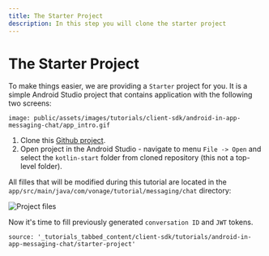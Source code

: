 ```yaml
---
title: The Starter Project
description: In this step you will clone the starter project
---
```


# The Starter Project

To make things easier, we are providing a `Starter` project for you. It is a simple Android Studio project that contains application with the following two screens:

```screenshot
image: public/assets/images/tutorials/client-sdk/android-in-app-messaging-chat/app_intro.gif
```

1. Clone this [Github project](https://github.com/nexmo-community/client-sdk-android-tutorial-messaging).
1. Open project in the Android Studio - navigate to menu `File -> Open` and select the `kotlin-start` folder from cloned repository (this not a top-level folder).

All filles that will be modified during this tutorial are located in the `app/src/main/java/com/vonage/tutorial/messaging/chat` directory:

![Project files](/assets/images/client-sdk/android-in-app-messaging-chat/project-files.png)

Now it's time to fill previously generated `conversation ID` and `JWT` tokens.

```tabbed_content
source: '_tutorials_tabbed_content/client-sdk/tutorials/android-in-app-messaging-chat/starter-project'
```
